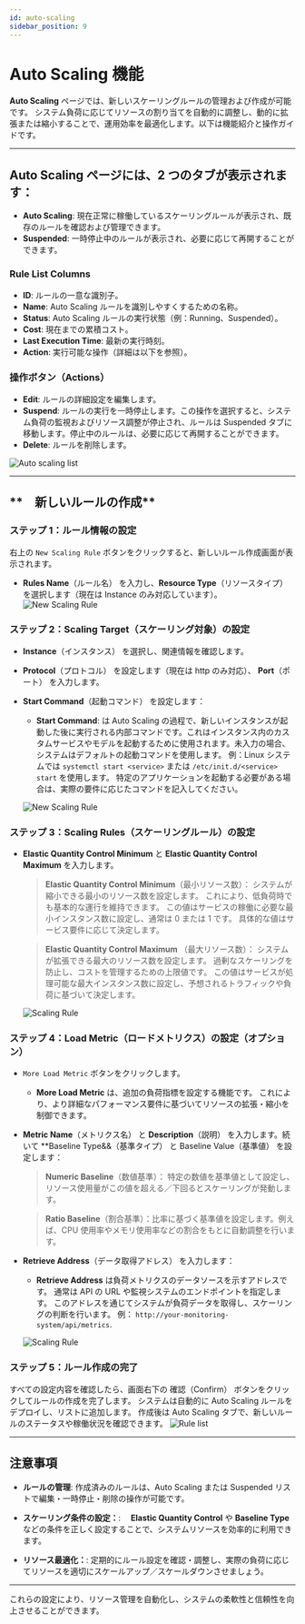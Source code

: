 ```yaml
---
id: auto-scaling
sidebar_position: 9
---
```


# Auto Scaling 機能

**Auto Scaling** ページでは、新しいスケーリングルールの管理および作成が可能です。
システム負荷に応じてリソースの割り当てを自動的に調整し、動的に拡張または縮小することで、運用効率を最適化します。以下は機能紹介と操作ガイドです。

---

## Auto Scaling ページには、2 つのタブが表示されます：

- **Auto Scaling**: 現在正常に稼働しているスケーリングルールが表示され、既存のルールを確認および管理できます。
- **Suspended**: 一時停止中のルールが表示され、必要に応じて再開することができます。

### **Rule List Columns**

- **ID**: ルールの一意な識別子。
- **Name**: Auto Scaling ルールを識別しやすくするための名称。
- **Status**: Auto Scaling ルールの実行状態（例：Running、Suspended）。
- **Cost**: 現在までの累積コスト。
- **Last Execution Time**: 最新の実行時刻。
- **Action**: 実行可能な操作（詳細は以下を参照）。

### **操作ボタン（Actions）**

- **Edit**: ルールの詳細設定を編集します。
- **Suspend**: ルールの実行を一時停止します。この操作を選択すると、システム負荷の監視およびリソース調整が停止され、ルールは Suspended タブに移動します。停止中のルールは、必要に応じて再開することができます。
- **Delete**: ルールを削除します。

![Auto scaling list](../../../../../docs/docs-images/p07/01.Auto%20scaling%20list.jpg)

---

## **　新しいルールの作成**

### **ステップ 1：ルール情報の設定**

右上の `New Scaling Rule` ボタンをクリックすると、新しいルール作成画面が表示されます。

- **Rules Name**（ルール名） を入力し、**Resource Type**（リソースタイプ） を選択します（現在は Instance のみ対応しています）。
  ![New Scaling Rule](../../../../../docs/docs-images/p07/02.New%20Scaling%20Rules.jpg)

### **ステップ 2：Scaling Target（スケーリング対象）の設定**

- **Instance**（インスタンス） を選択し、関連情報を確認します。
- **Protocol**（プロトコル） を設定します（現在は http のみ対応）、 **Port**（ポート） を入力します。
- **Start Command**（起動コマンド） を設定します：

  - **Start Command**: は Auto Scaling の過程で、新しいインスタンスが起動した後に実行される内部コマンドです。これはインスタンス内のカスタムサービスやモデルを起動するために使用されます。未入力の場合、システムはデフォルトの起動コマンドを使用します。
    例：Linux システムでは `systemctl start <service>` または `/etc/init.d/<service> start` を使用します。
特定のアプリケーションを起動する必要がある場合は、実際の要件に応じたコマンドを記入してください。

  ![New Scaling Rule](../../../../../docs/docs-images/p07/03.Scaling%20Target.jpg)

### **ステップ 3：Scaling Rules（スケーリングルール）の設定**

- **Elastic Quantity Control Minimum** と **Elastic Quantity Control Maximum** を入力します。

  > **Elastic Quantity Control Minimum**（最小リソース数）：
    システムが縮小できる最小のリソース数を設定します。
    これにより、低負荷時でも基本的な運行を維持できます。
    この値はサービスの稼働に必要な最小インスタンス数に設定し、通常は 0 または 1 です。
    具体的な値はサービス要件に応じて決定します。

  > **Elastic Quantity Control Maximum** （最大リソース数）：
    システムが拡張できる最大のリソース数を設定します。
    過剰なスケーリングを防止し、コストを管理するための上限値です。
    この値はサービスが処理可能な最大インスタンス数に設定し、予想されるトラフィックや負荷に基づいて決定します。
  > 
  ![Scaling Rule](../../../../../docs/docs-images/p07/04.Elastic%20Quantity%20Control.jpg)

### **ステップ 4：Load Metric（ロードメトリクス）の設定（オプション）**

- `More Load Metric` ボタンをクリックします。

  - **More Load Metric** は、追加の負荷指標を設定する機能です。
 これにより、より詳細なパフォーマンス要件に基づいてリソースの拡張・縮小を制御できます。

- **Metric Name**（メトリクス名） と **Description**（説明） を入力します。続いて **Baseline Type&&（基準タイプ） と Baseline Value（基準値） を設定します：

  > **Numeric Baseline**（数値基準）： 特定の数値を基準値として設定し、リソース使用量がこの値を超える／下回るとスケーリングが発動します。

  > **Ratio Baseline**（割合基準）：比率に基づく基準値を設定します。例えば、CPU 使用率やメモリ使用率などの割合をもとに自動調整を行います。

- **Retrieve Address**（データ取得アドレス） を入力します：

  - **Retrieve Address** は負荷メトリクスのデータソースを示すアドレスです。
 通常は API の URL や監視システムのエンドポイントを指定します。
 このアドレスを通じてシステムが負荷データを取得し、スケーリングの判断を行います。
 例： `http://your-monitoring-system/api/metrics`.

  ![Scaling Rule](../../../../../docs/docs-images/p07/05.More%20Load%20Metric.jpg)

### **ステップ 5：ルール作成の完了**

すべての設定内容を確認したら、画面右下の 確認（Confirm） ボタンをクリックしてルールの作成を完了します。
 システムは自動的に Auto Scaling ルールをデプロイし、リストに追加します。
 作成後は Auto Scaling タブで、新しいルールのステータスや稼働状況を確認できます。
![Rule list](../../../../../docs/docs-images/p07/06.Rule%20list.jpg)

---

## **注意事項**

- **ルールの管理**:
  作成済みのルールは、Auto Scaling または Suspended リストで編集・一時停止・削除の操作が可能です。

- **スケーリング条件の設定：**:
 　**Elastic Quantity Control** や **Baseline Type** などの条件を正しく設定することで、システムリソースを効率的に利用できます。

- **リソース最適化：**:
  定期的にルール設定を確認・調整し、実際の負荷に応じてリソースを適切にスケールアップ／スケールダウンさせましょう。

---

これらの設定により、リソース管理を自動化し、システムの柔軟性と信頼性を向上させることができます。
